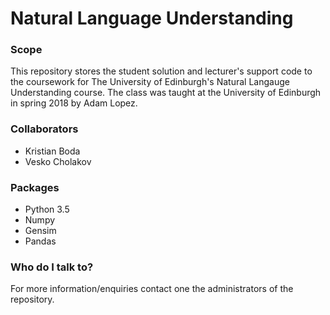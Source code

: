 # Natural Language Understanding #


### Scope ###
This repository stores the student solution and lecturer's support code to the coursework for The University of Edinburgh's Natural Langauge Understanding course. The class was taught at the University of Edinburgh in spring 2018 by Adam Lopez.

### Collaborators ###
* Kristian Boda
* Vesko Cholakov

### Packages ###
* Python 3.5
* Numpy
* Gensim
* Pandas

### Who do I talk to? ###
For more information/enquiries contact one the administrators of the repository.
